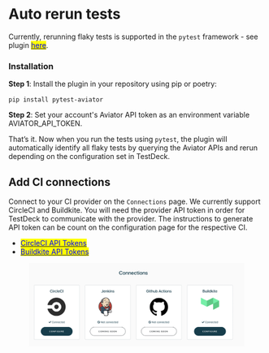 # Auto rerun tests

Currently, rerunning flaky tests is supported in the `pytest` framework - see plugin [<mark style="color:blue;">here</mark>](https://github.com/aviator-co/pytest-aviator).

### Installation

**Step 1**: Install the plugin in your repository using pip or poetry:

```
pip install pytest-aviator
```

**Step 2**: Set your account's Aviator API token as an environment variable AVIATOR\_API\_TOKEN.

That’s it. Now when you run the tests using `pytest`, the plugin will automatically identify all flaky tests by querying the Aviator APIs and rerun depending on the configuration set in TestDeck.

## Add CI connections

Connect to your CI provider on the `Connections` page. We currently support CircleCI and Buildkite. You will need the provider API token in order for TestDeck to communicate with the provider. The instructions to generate API token can be count on the configuration page for the respective CI.

* [<mark style="color:blue;">CircleCI API Tokens</mark>](https://circleci.com/docs/managing-api-tokens)
* [<mark style="color:blue;">Buildkite API Tokens</mark>](https://buildkite.com/docs/apis/managing-api-tokens)

<figure><img src="../.gitbook/assets/ci_connections.png" alt=""><figcaption></figcaption></figure>

